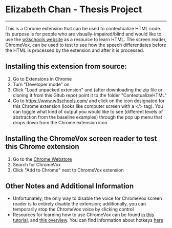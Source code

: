 # Elizabeth Chan - Thesis Project 
------------------------------------

This is a Chrome extension that can be used to contextualize HTML code. Its purpose is for people who are visually-impaired/blind and would like to use the [w3schools website](https://www.w3schools.com/) as a resource to learn HTML. The screen reader, ChromeVox, can be used to test to see how the speech differentiates before the HTML is processed by the extension and after it is processed. 


Installing this extension from source:
------------------------------------

1. Go to Extensions in Chrome
2. Turn "Developer mode" on
3. Click "Load unpacked extension" and (after downloading the zip file or cloning it from this Gitub repo) point it to the folder "ContextualizeHTML"
4. Go to https://www.w3schools.com/ and click on the icon designated for this Chrome extension (looks like computer screen with a </> tag). You can toggle what kind of output you would like to see (different levels of abstraction from the baseline examples) through the pop up menu that drops down from the Chrome extension icon. 


Installing the ChromeVox screen reader to test this Chrome extension
------------------------------------

1. Go to the [Chrome Webstore](https://chrome.google.com/webstore)
2. Search for ChromeVox
3. Click "Add to Chrome" next to ChromeVox extension 



Other Notes and Additional Information
------------------------------------
- Unfortunately, the only way to disable the voice for ChromeVox screen reader is to entirely disable the extension; additionally, you can temporarily stop the ChromeVox voice by clicking control
- Resources for learning how to use ChromeVox can be found [in this tutorial](http://www.chromevox.com/tutorial/), and [this overview](http://www.chromevox.com/navigating.html). You can find information about hotkeys [here](https://www.chromevox.com/keyboard_shortcuts.html)